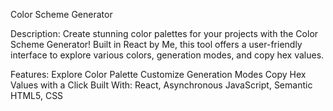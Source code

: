 Color Scheme Generator

Description:
Create stunning color palettes for your projects with the Color Scheme Generator! Built in React by Me, this tool offers a user-friendly interface to explore various colors, generation modes, and copy hex values.

Features:
Explore Color Palette
Customize Generation Modes
Copy Hex Values with a Click
Built With:
React, Asynchronous JavaScript, Semantic HTML5, CSS
